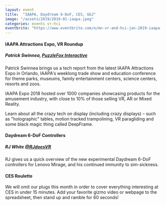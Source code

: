 ```yaml
---
layout: event
title:  "IAAPA, Daydream 6-DoF, CES, GGJ"
image: "/assets/2019/2019-01-iaapa.jpeg"
categories: events vr-hci
eventbrite: "https://www.eventbrite.com/e/mn-vr-and-hci-jan-2019-iaapa-daydream-6-dof-ces-ggj-tickets-54577572990#"
---
```


#### IAAPA Attractions Expo, VR Roundup
##### Patrick Swinnea, [PuzzleFox Interactive](http://puzzlefox.co/)

Patrick Swinnea brings us a tech report from the latest IAAPA Attractions Expo in Orlando, IAAPA's weeklong trade show and education conference for theme parks, museums, family entertainment centers, science centers, resorts and zoos.

IAAPA Expo 2018 hosted over 1000 companies showcasing products for the amusement industry, with close to 10% of those selling VR, AR or Mixed Reality.

Learn about all the crazy tech on display (including crazy displays) – such as "holographic" tables, motion tracked trampolining, VR paragliding and some black magic thing called DeepFrame.

#### Daydream 6-DoF Controllers
##### RJ White [@RJdoesVR](https://twitter.com/rjdoesvr)

RJ gives us a quick overview of the new experimental Daydream 6-DoF controllers for Lenovo Mirage, and his continued immunity to sim-sickness.  


#### CES Roulette

We will omit our plugs this month in order to cover everything interesting at CES in under 15 minutes.  Add your favorite gizmo video or webpage to the spreadsheet, then stand up and ramble for 60 seconds!

